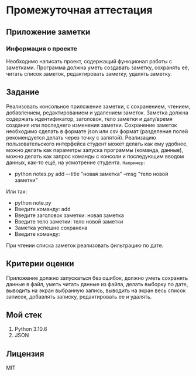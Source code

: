 # Промежуточная аттестация

## Приложение заметки

### **Информация о проекте**

Необходимо написать проект, содержащий функционал работы с заметками.
Программа должна уметь создавать заметку, сохранять её, читать список
заметок, редактировать заметку, удалять заметку.

## **Задание** 

Реализовать консольное приложение заметки, с сохранением, чтением,
добавлением, редактированием и удалением заметок. Заметка должна
содержать идентификатор, заголовок, тело заметки и дату/время создания
или последнего изменения заметки. Сохранение заметок необходимо сделать
в формате json или csv формат (разделение полей рекомендуется делать через
точку с запятой). Реализацию пользовательского интерфейса студент может
делать как ему удобнее, можно делать как параметры запуска программы
(команда, данные), можно делать как запрос команды с консоли и
последующим вводом данных, как-то ещё, на усмотрение студента. `Например:`

- python notes.py add --title "новая заметка" –msg "тело новой заметки"

Или так:

- python note.py
- Введите команду: add
- Введите заголовок заметки: новая заметка
- Введите тело заметки: тело новой заметки
- Заметка успешно сохранена
- Введите команду:

При чтении списка заметок реализовать фильтрацию по дате.

## **Критерии оценки**

Приложение должно запускаться без ошибок, должно уметь сохранять данные
в файл, уметь читать данные из файла, делать выборку по дате, выводить на
экран выбранную запись, выводить на экран весь список записок, добавлять
записку, редактировать ее и удалять.

## **Мой стек**

1. Python 3.10.6
2. JSON

## Лицензия

MIT
